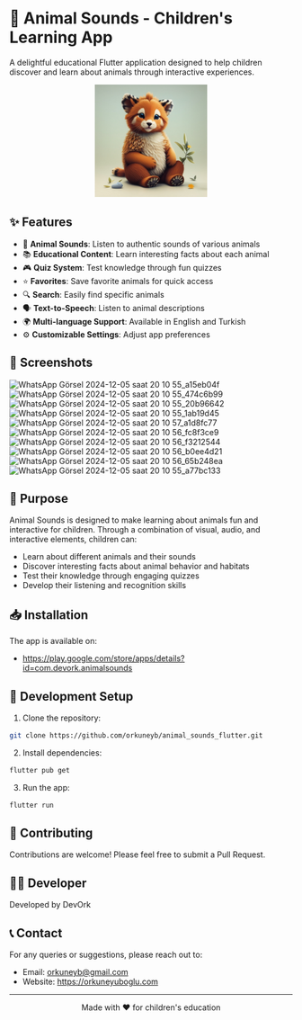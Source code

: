 # 🦁 Animal Sounds - Children's Learning App

A delightful educational Flutter application designed to help children discover and learn about animals through interactive experiences.

<p align="center">
  <img src="assets/icon/icon.png" width="200" alt="App Icon">
</p>

## ✨ Features

- 🎵 **Animal Sounds**: Listen to authentic sounds of various animals
- 📚 **Educational Content**: Learn interesting facts about each animal
- 🎮 **Quiz System**: Test knowledge through fun quizzes
- ⭐ **Favorites**: Save favorite animals for quick access
- 🔍 **Search**: Easily find specific animals
- 🗣️ **Text-to-Speech**: Listen to animal descriptions
- 🌍 **Multi-language Support**: Available in English and Turkish
- ⚙️ **Customizable Settings**: Adjust app preferences

## 📱 Screenshots

![WhatsApp Görsel 2024-12-05 saat 20 10 55_a15eb04f](https://github.com/user-attachments/assets/e60479ac-1939-40be-a421-7e7611bbadd0)
![WhatsApp Görsel 2024-12-05 saat 20 10 55_474c6b99](https://github.com/user-attachments/assets/628255be-f2f0-4f35-9b65-e348d83becde)
![WhatsApp Görsel 2024-12-05 saat 20 10 55_20b96642](https://github.com/user-attachments/assets/2500f444-6eed-48a1-98ff-c8c8ff6f906c)
![WhatsApp Görsel 2024-12-05 saat 20 10 55_1ab19d45](https://github.com/user-attachments/assets/bddf2da6-5049-4e85-a0ee-e6880a106d14)
![WhatsApp Görsel 2024-12-05 saat 20 10 57_a1d8fc77](https://github.com/user-attachments/assets/6ab85c50-0fd1-4f61-af60-a5cd37d609a6)
![WhatsApp Görsel 2024-12-05 saat 20 10 56_fc8f3ce9](https://github.com/user-attachments/assets/d1f3b208-51d8-4b48-8996-14ca3471cafc)
![WhatsApp Görsel 2024-12-05 saat 20 10 56_f3212544](https://github.com/user-attachments/assets/1d67922f-08da-40f4-9f63-468354a6473d)
![WhatsApp Görsel 2024-12-05 saat 20 10 56_b0ee4d21](https://github.com/user-attachments/assets/2efc3833-134e-408e-9f7b-67941edf1d2d)
![WhatsApp Görsel 2024-12-05 saat 20 10 56_65b248ea](https://github.com/user-attachments/assets/b186d870-4623-47e5-93df-b951cd2f654e)
![WhatsApp Görsel 2024-12-05 saat 20 10 55_a77bc133](https://github.com/user-attachments/assets/684e606d-225d-478c-9588-91f662ee926a)

## 🎯 Purpose

Animal Sounds is designed to make learning about animals fun and interactive for children. Through a combination of visual, audio, and interactive elements, children can:

- Learn about different animals and their sounds
- Discover interesting facts about animal behavior and habitats
- Test their knowledge through engaging quizzes
- Develop their listening and recognition skills

## 📥 Installation

The app is available on:

- https://play.google.com/store/apps/details?id=com.devork.animalsounds

## 🔧 Development Setup

1. Clone the repository:
```bash
git clone https://github.com/orkuneyb/animal_sounds_flutter.git
```

2. Install dependencies:
```bash
flutter pub get
```

3. Run the app:
```bash
flutter run
```

## 🤝 Contributing

Contributions are welcome! Please feel free to submit a Pull Request.

## 👨‍💻 Developer

Developed by DevOrk

## 📞 Contact

For any queries or suggestions, please reach out to:
- Email: orkuneyb@gmail.com
- Website: https://orkuneyuboglu.com

---

<p align="center">
  Made with ❤️ for children's education
</p>
